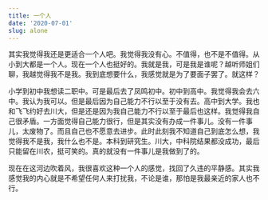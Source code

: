 ```yaml
---
title: 一个人
date: '2020-07-01'
slug: alone
---
```


其实我觉得我还是更适合一个人吧。我觉得我没有心。不值得，也不是不值得。从小到大都是一个人。现在一个人也挺好的。我就是我，可是我是谁呢？越听师姐们聊，我越觉得我不是我。我到底想要什么，我感觉就是为了要面子罢了。就这样？

小学到初中我想读二职中。可是最后去了凤鸣初中。初中到高中。我觉得我会去六中。我认为我可以。但是最后因为自己能力不行以至于没有去。高中到大学。我也和飞飞约好去川大，但是还是因为我自己能力不行以至于最后也这样。我觉得我自己很矛盾。一方面觉得自己能力很行，但是其实没有办成一件事儿。没有一件事儿，太废物了。而且自己也不愿意去进步。此时此刻我不知道自己到底怎么想，我觉得我不是我，我什么也不是。本科到研究生。川大，中科院结果都没成功，最后只能留在川农，挺可笑的。真的就没有一件事儿是我做到了的。

现在在这河边吹着风，我很喜欢这种一个人的感觉，找回了久违的平静感。其实我感觉我的内心就是不希望任何人来打扰我，不论是谁，那怕是我最亲近的家人也不行。
